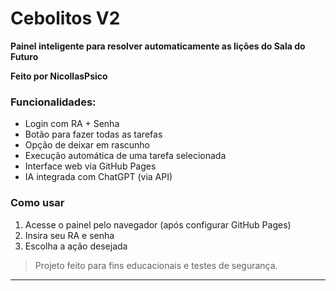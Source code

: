 # Cebolitos V2

**Painel inteligente para resolver automaticamente as lições do Sala do Futuro**

**Feito por NicollasPsico**

### Funcionalidades:
- Login com RA + Senha
- Botão para fazer todas as tarefas
- Opção de deixar em rascunho
- Execução automática de uma tarefa selecionada
- Interface web via GitHub Pages
- IA integrada com ChatGPT (via API)

### Como usar
1. Acesse o painel pelo navegador (após configurar GitHub Pages)
2. Insira seu RA e senha
3. Escolha a ação desejada

> Projeto feito para fins educacionais e testes de segurança.

---
